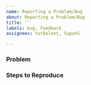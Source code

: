 ```yaml
---
name: Reporting a Problem/Bug
about: Reporting a Problem/Bug
title: ''
labels: bug, Feedback
assignees: turbolent, SupunS

---
```


<!---

##########################################################
Do you experience a crash in Cadence?
Please do *NOT* report a crasher as a bug issue!
Report it as a security issue: 
https://docs.onflow.org/bounties/responsible-disclosure/
##########################################################


### Instructions

Please fill out the template below to the best of your ability and include a label indicating which tool/service you were working with when you encountered the problem.

-->

### Problem

<!-- 
Please describe the problem you've encountered below.

Please provide additional information:

- What version of Cadence are you using? If you are using the CLI, run `flow version`
- What operating system are you using? 
- Are you having a problem with the language server in Visual Studio Code?
  - Go to settings, search for "Cadence". Under "Cadence > Trace: Server": Select `verbose`. Restart
  - Reproduce the problem
  - Copy the log output here: Select `View` -> `Output`, then select "Cadence" in right top drop down

-->


### Steps to Reproduce

<!-- 
Share any details and steps to replicate below 
-->

